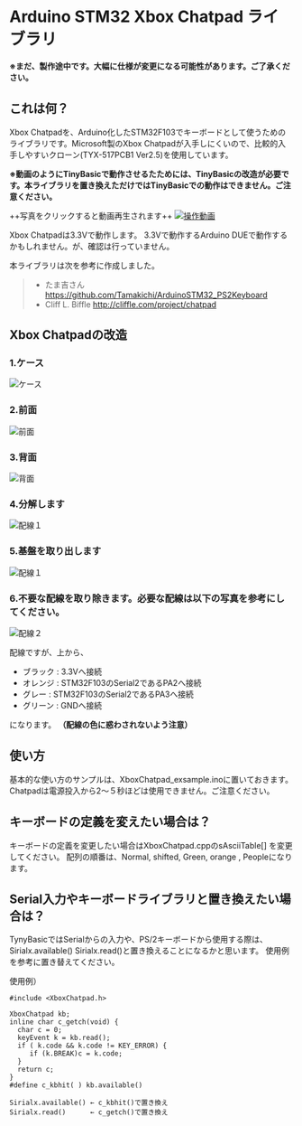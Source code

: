 # Arduino STM32 Xbox Chatpad ライブラリ
****※まだ、製作途中です。大幅に仕様が変更になる可能性があります。ご了承ください。****

## これは何？

Xbox Chatpadを、Arduino化したSTM32F103でキーボードとして使うためのライブラリです。Microsoft製のXbox Chatpadが入手しにくいので、比較的入手しやすいクローン(TYX-517PCB1 Ver2.5)を使用しています。

****※動画のようにTinyBasicで動作させるたためには、TinyBasicの改造が必要です。本ライブラリを置き換えただけではTinyBasicでの動作はできません。ご注意ください。****


++写真をクリックすると動画再生されます++
[![操作動画](./img/xboxchatpad001.jpg)](https://www.youtube.com/watch?v=LU9IOJWQZ0k&vl=ja)

Xbox Chatpadは3.3Vで動作します。
3.3Vで動作するArduino DUEで動作するかもしれません。が、確認は行っていません。

本ライブラリは次を参考に作成しました。
> - たま吉さん      https://github.com/Tamakichi/ArduinoSTM32_PS2Keyboard
> - Cliff L. Biffle http://cliffle.com/project/chatpad

## Xbox Chatpadの改造

### 1.ケース
![ケース](./img/xboxchatpad002.jpg)
### 2.前面
![前面](./img/xboxchatpad003.jpg)
### 3.背面
![背面](./img/xboxchatpad004.jpg)
### 4.分解します
![配線１](./img/xboxchatpad004a.jpg)
### 5.基盤を取り出します
![配線１](./img/xboxchatpad005.jpg)
### 6.不要な配線を取り除きます。必要な配線は以下の写真を参考にしてください。
![配線２](./img/xboxchatpad006.jpg)

配線ですが、上から、
- ブラック : 3.3Vへ接続
- オレンジ : STM32F103のSerial2であるPA2へ接続
- グレー : STM32F103のSerial2であるPA3へ接続
- グリーン : GNDへ接続

になります。
****（配線の色に惑わされないよう注意）****

## 使い方
基本的な使い方のサンプルは、XboxChatpad_exsample.inoに置いておきます。
Chatpadは電源投入から2～５秒ほどは使用できません。ご注意ください。

## キーボードの定義を変えたい場合は？
キーボードの定義を変更したい場合はXboxChatpad.cppのsAsciiTable[] を変更してください。
配列の順番は、Normal, shifted, Green, orange , Peopleになります。

## Serial入力やキーボードライブラリと置き換えたい場合は？
TynyBasicではSerialからの入力や、PS/2キーボードから使用する際は、Sirialx.available() Sirialx.read()と置き換えることになるかと思います。
使用例を参考に置き替えてください。

使用例）
```
#include <XboxChatpad.h>

XboxChatpad kb;
inline char c_getch(void) {
  char c = 0;
  keyEvent k = kb.read();
  if ( k.code && k.code != KEY_ERROR) {
     if (k.BREAK)c = k.code;
  }
  return c;
}
#define c_kbhit( ) kb.available()

Sirialx.available() ← c_kbhit()で置き換え
Sirialx.read()      ← c_getch()で置き換え

```